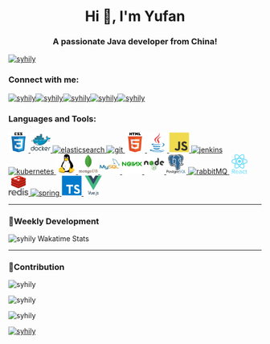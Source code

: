 <h1 align="center">Hi 👋, I'm Yufan</h1><h3 align="center">A passionate Java developer from China!</h3><p align="left"> <a href="https://github.com/ryo-ma/github-profile-trophy"><img src="https://github-profile-trophy.vercel.app/?username=syhily" alt="syhily" /></a> </p><p align="left"><h3 align="left">Connect with me:</h3><a href="mailto:syhily@gmail.com" target="blank"><img align="center" src="https://cdn.jsdelivr.net/npm/simple-icons@3.0.1/icons/gmail.svg" alt="syhily" height="30" width="40" /></a><a href="https://twitter.com/amehochan" target="blank"><img align="center" src="https://cdn.jsdelivr.net/npm/simple-icons@3.0.1/icons/twitter.svg" alt="syhily" height="30" width="40" /></a><a href="https://www.facebook.com/syhily" target="blank"><img align="center" src="https://cdn.jsdelivr.net/npm/simple-icons@3.0.1/icons/facebook.svg" alt="syhily" height="30" width="40" /></a><a href="https://www.linkedin.com/in/syhily/" target="blank"><img align="center" src="https://cdn.jsdelivr.net/npm/simple-icons@3.0.1/icons/linkedin.svg" alt="syhily" height="30" width="40" /></a><a href="https://t.me/syhily" target="blank"><img align="center" src="https://cdn.jsdelivr.net/npm/simple-icons@v3.0.1/icons/telegram.svg" alt="syhily" height="30" width="40" /></a></p><h3 align="left">Languages and Tools:</h3>
<p align="left"> <a href="https://www.w3schools.com/css/" target="_blank"> <img src="https://raw.githubusercontent.com/devicons/devicon/master/icons/css3/css3-original-wordmark.svg" alt="css3" width="40" height="40"/> </a> <a href="https://www.docker.com/" target="_blank"> <img src="https://raw.githubusercontent.com/devicons/devicon/master/icons/docker/docker-original-wordmark.svg" alt="docker" width="40" height="40"/> </a> <a href="https://www.elastic.co" target="_blank"> <img src="https://www.vectorlogo.zone/logos/elastic/elastic-icon.svg" alt="elasticsearch" width="40" height="40"/> </a> <a href="https://git-scm.com/" target="_blank"> <img src="https://www.vectorlogo.zone/logos/git-scm/git-scm-icon.svg" alt="git" width="40" height="40"/> </a> <a href="https://www.w3.org/html/" target="_blank"> <img src="https://raw.githubusercontent.com/devicons/devicon/master/icons/html5/html5-original-wordmark.svg" alt="html5" width="40" height="40"/> </a> <a href="https://www.java.com" target="_blank"> <img src="https://raw.githubusercontent.com/devicons/devicon/master/icons/java/java-original.svg" alt="java" width="40" height="40"/> </a> <a href="https://developer.mozilla.org/en-US/docs/Web/JavaScript" target="_blank"> <img src="https://raw.githubusercontent.com/devicons/devicon/master/icons/javascript/javascript-original.svg" alt="javascript" width="40" height="40"/> </a> <a href="https://www.jenkins.io" target="_blank"> <img src="https://www.vectorlogo.zone/logos/jenkins/jenkins-icon.svg" alt="jenkins" width="40" height="40"/> </a> <a href="https://kubernetes.io" target="_blank"> <img src="https://www.vectorlogo.zone/logos/kubernetes/kubernetes-icon.svg" alt="kubernetes" width="40" height="40"/> </a> <a href="https://www.linux.org/" target="_blank"> <img src="https://raw.githubusercontent.com/devicons/devicon/master/icons/linux/linux-original.svg" alt="linux" width="40" height="40"/> </a> <a href="https://www.mongodb.com/" target="_blank"> <img src="https://raw.githubusercontent.com/devicons/devicon/master/icons/mongodb/mongodb-original-wordmark.svg" alt="mongodb" width="40" height="40"/> </a> <a href="https://www.mysql.com/" target="_blank"> <img src="https://raw.githubusercontent.com/devicons/devicon/master/icons/mysql/mysql-original-wordmark.svg" alt="mysql" width="40" height="40"/> </a> <a href="https://www.nginx.com" target="_blank"> <img src="https://raw.githubusercontent.com/devicons/devicon/master/icons/nginx/nginx-original.svg" alt="nginx" width="40" height="40"/> </a> <a href="https://nodejs.org" target="_blank"> <img src="https://raw.githubusercontent.com/devicons/devicon/master/icons/nodejs/nodejs-original-wordmark.svg" alt="nodejs" width="40" height="40"/> </a> <a href="https://www.postgresql.org" target="_blank"> <img src="https://raw.githubusercontent.com/devicons/devicon/master/icons/postgresql/postgresql-original-wordmark.svg" alt="postgresql" width="40" height="40"/> </a> <a href="https://www.rabbitmq.com" target="_blank"> <img src="https://www.vectorlogo.zone/logos/rabbitmq/rabbitmq-icon.svg" alt="rabbitMQ" width="40" height="40"/> </a> <a href="https://reactjs.org/" target="_blank"> <img src="https://raw.githubusercontent.com/devicons/devicon/master/icons/react/react-original-wordmark.svg" alt="react" width="40" height="40"/> </a> <a href="https://redis.io" target="_blank"> <img src="https://raw.githubusercontent.com/devicons/devicon/master/icons/redis/redis-original-wordmark.svg" alt="redis" width="40" height="40"/> </a> <a href="https://spring.io/" target="_blank"> <img src="https://www.vectorlogo.zone/logos/springio/springio-icon.svg" alt="spring" width="40" height="40"/> </a> <a href="https://www.typescriptlang.org/" target="_blank"> <img src="https://raw.githubusercontent.com/devicons/devicon/master/icons/typescript/typescript-original.svg" alt="typescript" width="40" height="40"/> </a> <a href="https://vuejs.org/" target="_blank"> <img src="https://raw.githubusercontent.com/devicons/devicon/master/icons/vuejs/vuejs-original-wordmark.svg" alt="vuejs" width="40" height="40"/> </a> </p>

---

### :memo:Weekly Development ###

![syhily Wakatime Stats](https://github-readme-stats.vercel.app/api/wakatime?username=syhily&layout=compact&theme=radical)

---

### 🧐Contribution ###

![syhily](https://github-readme-stats.vercel.app/api/top-langs/?username=syhily&layout=compact&theme=onedark)

![syhily](https://github-readme-stats.vercel.app/api?username=syhily&count_private=true&show_icons=true&theme=tokyonight&show_owner=true)

![syhily](https://github-readme-streak-stats.herokuapp.com/?user=syhily&theme=dark)

[![syhily](https://github-readme-activity-graph.vercel.app/graph?username=syhily&theme=react-dark&hide_border=true)](https://github.com/ashutosh00710/github-readme-activity-graph)
